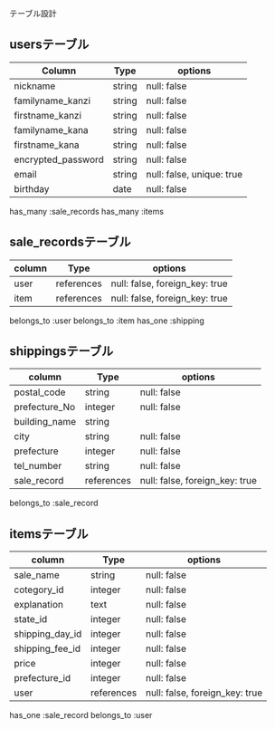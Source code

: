 テーブル設計

## usersテーブル

| Column             | Type    | options
| -------------------| --------| -------------
| nickname           | string  | null: false
| familyname_kanzi   | string  | null: false
| firstname_kanzi    | string  | null: false
| familyname_kana    | string  | null: false
| firstname_kana     | string  | null: false
| encrypted_password | string  | null: false
| email              | string  | null: false, unique: true
| birthday           | date    | null: false

has_many :sale_records
has_many :items

## sale_recordsテーブル

| column           | Type       | options
| ---------------- | -----------| ------------------------------
| user             | references | null: false, foreign_key: true
| item             | references | null: false, foreign_key: true

belongs_to :user
belongs_to :item
has_one :shipping

## shippingsテーブル

| column           | Type       | options
| ---------------- | ---------- | -----------
| postal_code      | string     | null: false
| prefecture_No    | integer    | null: false
| building_name    | string     | 
| city             | string     | null: false
| prefecture       | integer    | null: false
| tel_number       | string     | null: false
| sale_record      | references | null: false, foreign_key: true

belongs_to :sale_record

## itemsテーブル

| column          | Type       | options
| --------------- | ---------- | -----------
| sale_name       | string     | null: false
| cotegory_id     | integer    | null: false
| explanation     | text       | null: false
| state_id        | integer    | null: false
| shipping_day_id | integer    | null: false
| shipping_fee_id | integer    | null: false
| price           | integer    | null: false
| prefecture_id   | integer    | null: false
| user            | references | null: false, foreign_key: true

has_one :sale_record
belongs_to :user